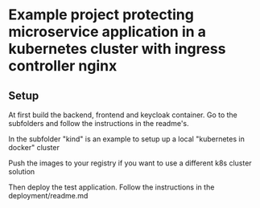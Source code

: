 # Example project protecting microservice application in a kubernetes cluster with ingress controller nginx

## Setup

At first build the backend, frontend and keycloak container. Go to the subfolders and follow the instructions in the readme's.

In the subfolder "kind" is an example to setup up a local "kubernetes in docker" cluster

Push the images to your registry if you want to use a different k8s cluster solution

Then deploy the test application. Follow the instructions in the deployment/readme.md
